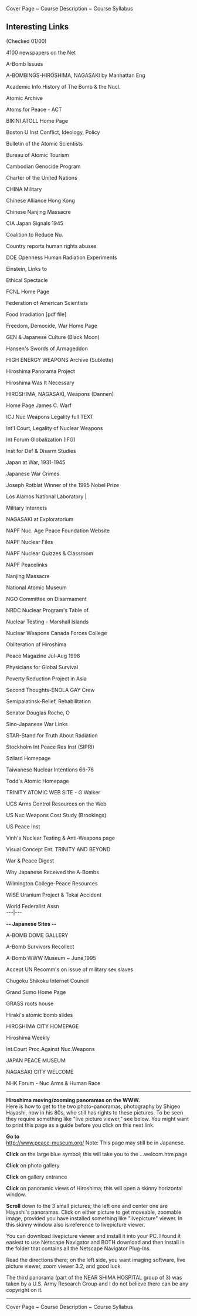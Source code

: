 Cover Page ~ Course Description ~ Course Syllabus

**Interesting Links**  
---  
  
(Checked 01/00)

4100 newspapers on the Net

A-Bomb Issues

A-BOMBINGS-HIROSHIMA, NAGASAKI by Manhattan Eng

Academic Info History of The Bomb & the Nucl.

Atomic Archive

Atoms for Peace - ACT

BIKINI ATOLL Home Page

Boston U Inst Conflict, Ideology, Policy

Bulletin of the Atomic Scientists

Bureau of Atomic Tourism

Cambodian Genocide Program

Charter of the United Nations

CHINA Military

Chinese Alliance Hong Kong

Chinese Nanjing Massacre

CIA Japan Signals 1945

Coalition to Reduce Nu.

Country reports human rights abuses

DOE Openness Human Radiation Experiments

Einstein, Links to

Ethical Spectacle

FCNL Home Page

Federation of American Scientists

Food Irradiation [pdf file]

Freedom, Democide, War Home Page

GEN & Japanese Culture (Black Moon)

Hansen's Swords of Armageddon

HIGH ENERGY WEAPONS Archive (Sublette)

Hiroshima Panorama Project

Hiroshima Was It Necessary

HIROSHIMA, NAGASAKI, Weapons (Dannen)

Home Page James C. Warf

ICJ Nuc Weapons Legality full TEXT

Int'l Court, Legality of Nuclear Weapons

Int Forum Globalization (IFG)

Inst for Def & Disarm Studies

Japan at War, 1931-1945

Japanese War Crimes

Joseph Rotblat Winner of the 1995 Nobel Prize

Los Alamos National Laboratory |

Military Internets

NAGASAKI at Exploratorium

NAPF Nuc. Age Peace Foundation Website

NAPF Nuclear Files

NAPF Nuclear Quizzes & Classroom

NAPF Peacelinks

Nanjing Massacre

National Atomic Museum

NGO Committee on Disarmament

NRDC Nuclear Program's Table of.

Nuclear Testing - Marshall Islands

Nuclear Weapons Canada Forces College

Obliteration of Hiroshima

Peace Magazine Jul-Aug 1998

Physicians for Global Survival

Poverty Reduction Project in Asia

Second Thoughts-ENOLA GAY Crew

Semipalatinsk-Relief, Rehabilitation

Senator Douglas Roche, O

Sino-Japanese War Links

STAR-Stand for Truth About Radiation

Stockholm Int Peace Res Inst (SIPRI)

Szilard Homepage

Taiwanese Nuclear Intentions 66-76

Todd's Atomic Homepage

TRINITY ATOMIC WEB SITE - G Walker

UCS Arms Control Resources on the Web

US Nuc Weapons Cost Study (Brookings)

US Peace Inst

Vinh's Nuclear Testing & Anti-Weapons page

Visual Concept Ent. TRINITY AND BEYOND

War & Peace Digest

Why Japanese Received the A-Bombs

Wilmington College-Peace Resources

WISE Uranium Project & Tokai Accident

World Federalist Assn  
---|---  
  
  

**\-- Japanese Sites --**

A-BOMB DOME GALLERY

A-Bomb Survivors Recollect

A-Bomb WWW Museum ~ June,1995

Accept UN Recomm's on issue of military sex slaves

Chugoku Shikoku Internet Council

Grand Sumo Home Page

GRASS roots house

Hiraki's atomic bomb slides

HIROSHIMA CITY HOMEPAGE

Hiroshima Weekly

Int.Court Proc.Against Nuc.Weapons

JAPAN PEACE MUSEUM

NAGASAKI CITY WELCOME

NHK Forum - Nuc Arms & Human Race  
  


* * *

**Hiroshima moving/zooming panoramas on the WWW.**  
  Here is how to get to the two photo-panoramas, photography by Shigeo
Hayashi, now in his 80s, who still has rights to these pictures. To be seen
they require something like "live picture viewer," see below. You might want
to print this page as a guide before you click on this next link.

**Go to**  
http://www.peace-museum.org/    Note: This page may still be in Japanese.

**Click** on the large blue symbol; this will take you to the ...welcom.htm
page  

**Click** on photo gallery  

**Click** on gallery entrance  

**Click** on panoramic views of Hiroshima; this will open a skinny horizontal
window.  

**Scroll** down to the 3 small pictures; the left one and center one are
Hayashi's panoramas. Click on either picture to get moveable, zoomable image,
provided you have installed something like "livepicture" viewer. In this
skinny window also is reference to livepicture viewer.  

You can download livepicture viewer and install it into your PC. I found it
easiest to use Netscape Navigator and BOTH download and then install in the
folder that contains all the Netscape Navigator Plug-Ins.

Read the directions there; on the left side, you want imaging software, live
picture viewer, zoom viewer 3.2, and good luck.

The third panorama (part of the NEAR SHIMA HOSPITAL group of 3) was taken by a
U.S. Army Research Group and I do not believe there can be any copyright on
it.  
  
---  
  
Cover Page ~ Course Description ~ Course Syllabus

